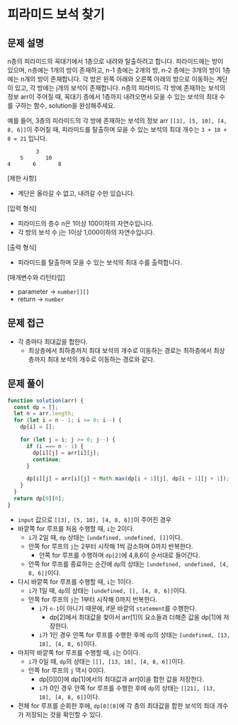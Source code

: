 # 피라미드 보석 찾기

## 문제 설명

n층의 피라미드의 꼭대기에서 1층으로 내려와 탈출하려고 합니다.
피라미드에는 방이 있으며, n층에는 1개의 방이 존재하고, n-1 층에는 2개의 방, n-2 층에는 3개의 방이 1층에는 n개의 방이 존재합니다.
각 방은 왼쪽 아래와 오른쪽 아래의 방으로 이동하는 계단이 있고, 각 방에는 j개의 보석이 존재합니다.
n층의 피라미드 각 방에 존재하는 보석의 정보 arr이 주어질 때, 꼭대기 층에서 1층까지 내려오면서 모을 수 있는 보석의 최대 수를 구하는 함수, solution을 완성해주세요.

예를 들어, 3층의 피라미드의 각 방에 존재하는 보석의 정보 arr `[[3], [5, 10], [4, 8, 6]]`이 주어질 때, 피라미드를 탈출하며 모을 수 있는 보석의 최대 개수는 `3 + 10 + 8 = 21` 입니다.

             3
        5       10
    4       6       8

[제한 사항]

- 계단은 올라갈 수 없고, 내려갈 수만 있습니다.

[입력 형식]

- 피라미드의 층수 n은 1이상 100이하의 자연수입니다.
- 각 방의 보석 수 j는 1이상 1,000이하의 자연수입니다.

[출력 형식]

- 피라미드를 탈출하며 모을 수 있는 보석의 최대 수를 출력합니다.

[매개변수와 리턴타입]

- parameter → `number[][]`
- return → `number`

## 문제 접근

- 각 층마다 최대값을 합한다.
  - 최상층에서 최하층까지 최대 보석의 개수로 이동하는 경로는 최하층에서 최상층까지 최대 보석의 개수로 이동하는 경로와 같다.

## 문제 풀이

```js
function solution(arr) {
  const dp = [];
  let n = arr.length;
  for (let i = n - 1; i >= 0; i--) {
    dp[i] = [];

    for (let j = i; j >= 0; j--) {
      if (i === n - 1) {
        dp[i][j] = arr[i][j];
        continue;
      }

      dp[i][j] = arr[i][j] + Math.max(dp[i + 1][j], dp[i + 1][j + 1]);
    }
  }
  return dp[0][0];
}
```

- `input` 값으로 `[[3], [5, 10], [4, 8, 6]]`이 주어진 경우
- 바깥쪽 for 루프를 처음 수행할 때, `i`는 2이다.
  - `i`가 2일 때, `dp` 상태는 `[undefined, undefined, []]`이다.
  - 안쪽 for 루프의 `j`는 2부터 시작해 1씩 감소하며 0까지 반복한다.
    - 안쪽 for 루프를 수행하며 `dp[2]`에 4,8,6이 순서대로 들어간다.
  - 안쪽 for 루프를 종료하는 순간에 `dp`의 상태는 `[undefined, undefined, [4, 8, 6]]`이다.
- 다시 바깥쪽 for 루프를 수행할 때, `i`는 1이다.
  - `i`가 1일 때, `dp`의 상태는 `[undefined, [], [4, 8, 6]]`이다.
  - 안쪽 for 루프의 `j`는 1부터 시작해 0까지 반복한다.
    - `i`가 `n-1`이 아니기 때문에, if문 바깥의 `statement`를 수행한다.
      - dp[2]에서 최대값을 찾아서 arr[1]의 요소들과 더해준 값을 dp[1]에 저장한다.
    - `i`가 1인 경우 안쪽 for 루프를 수행한 후에 `dp`의 상태는 `[undefined, [13, 18], [4, 8, 6]`이다.
- 마지막 바깥쪽 for 루프를 수행할 때, `i`는 0이다.
  - `i`가 0일 때, `dp`의 상태는 `[[], [13, 18], [4, 8, 6]]`이다.
  - 안쪽 for 루프의 `j` 역시 0이다.
    - dp[0][0]에 dp[1]에서의 최대값과 arr[0]을 합한 값을 저장한다.
    - `i`가 0인 경우 안쪽 for 루프를 수행한 후에 `dp`의 상태는 `[[21], [13, 18], [4, 8, 6]]`이다.
- 전체 for 루프를 순회한 후에, `dp[0][0]`에 각 층의 최대값을 합한 보석의 최대 개수가 저장되는 것을 확인할 수 있다.
